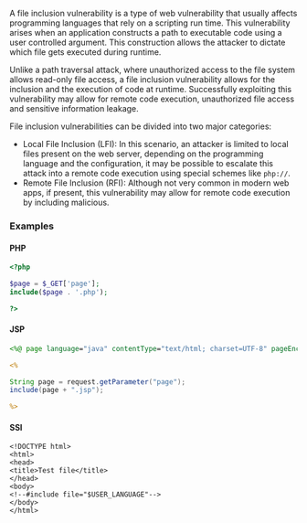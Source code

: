A file inclusion vulnerability is a type of web vulnerability that usually affects programming languages that rely on a scripting run time. This vulnerability arises when an application constructs a path to executable code using a user controlled argument. This construction allows the attacker to dictate which file gets executed during runtime. 

Unlike a path traversal attack, where unauthorized access to the file system allows read-only file access, a file inclusion vulnerability allows for the inclusion and the execution of code at runtime. Successfully exploiting this vulnerability may allow for remote code execution, unauthorized file access and sensitive information leakage.

File inclusion vulnerabilities can be divided into two major categories:

- Local File Inclusion (LFI): In this scenario, an attacker is limited to local files present on the web server, depending on the programming language and the configuration, it may be possible to escalate this attack into a remote code execution using special schemes like `php://`.
- Remote File Inclusion (RFI): Although not very common in modern web apps, if present, this vulnerability may allow for remote code execution by including malicious.


### Examples

#### PHP

```php
<?php

$page = $_GET['page'];
include($page . '.php');

?>
```

#### JSP

```jsp
<%@ page language="java" contentType="text/html; charset=UTF-8" pageEncoding="UTF-8"%>

<%

String page = request.getParameter("page");
include(page + ".jsp");

%>
```

#### SSI

```ssi
<!DOCTYPE html>
<html>
<head>
<title>Test file</title>
</head>
<body>
<!--#include file="$USER_LANGUAGE"-->
</body>
</html>
```

